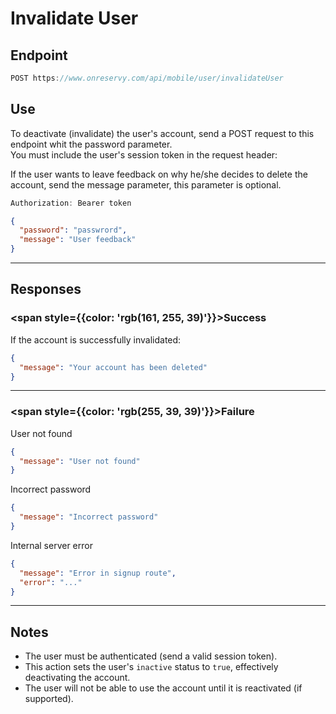 # Invalidate User

## Endpoint
```ts
POST https://www.onreservy.com/api/mobile/user/invalidateUser
```

## Use
To deactivate (invalidate) the user's account, send a POST request to this endpoint whit the password parameter.  
You must include the user's session token in the request header:

If the user wants to leave feedback on why he/she decides to delete the account, send the message parameter, this parameter is optional.

```ts
Authorization: Bearer token
```

```json
{
  "password": "passwrord",
  "message": "User feedback"
}
```
---

## Responses

### <span style={{color: 'rgb(161, 255, 39)'}}>Success</span>
If the account is successfully invalidated:

```json
{
  "message": "Your account has been deleted"
}
```

---

### <span style={{color: 'rgb(255, 39, 39)'}}>Failure</span>


User not found  
```json
{
  "message": "User not found"
}
```
Incorrect password  
```json
{
  "message": "Incorrect password"
}
```
Internal server error  
```json
{
  "message": "Error in signup route",
  "error": "..."
}
```

---

## Notes

- The user must be authenticated (send a valid session token).
- This action sets the user's `inactive` status to `true`, effectively deactivating the account.
- The user will not be able to use the account until it is reactivated (if supported).